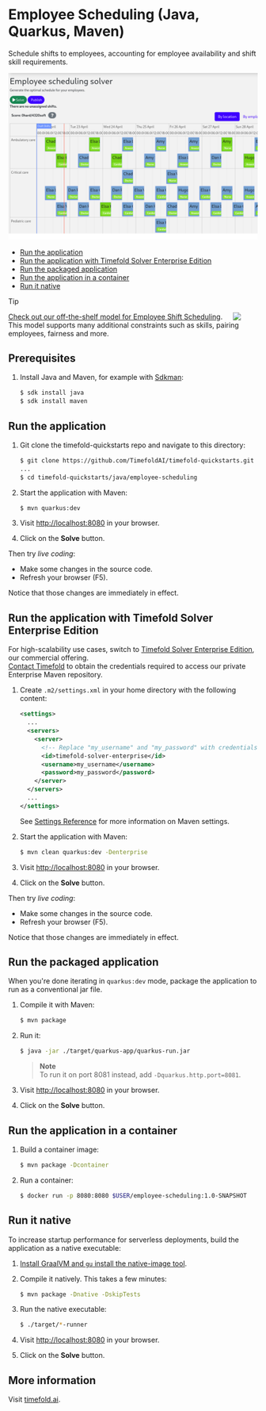 # Employee Scheduling (Java, Quarkus, Maven)

Schedule shifts to employees, accounting for employee availability and shift skill requirements.

![Employee Scheduling Screenshot](./employee-scheduling-screenshot.png)

- [Run the application](#run-the-application)
- [Run the application with Timefold Solver Enterprise Edition](#run-the-application-with-timefold-solver-enterprise-edition)
- [Run the packaged application](#run-the-packaged-application)
- [Run the application in a container](#run-the-application-in-a-container)
- [Run it native](#run-it-native)

> [!TIP]
> <img src="https://docs.timefold.ai/_/img/models/employee-shift-scheduling.svg" align="right" width="50px" /> [Check out our off-the-shelf model for Employee Shift Scheduling](https://app.timefold.ai/models/employee-scheduling/v1). This model supports many additional constraints such as skills, pairing employees, fairness and more.

## Prerequisites

1. Install Java and Maven, for example with [Sdkman](https://sdkman.io):

   ```sh
   $ sdk install java
   $ sdk install maven
   ```

## Run the application

1. Git clone the timefold-quickstarts repo and navigate to this directory:

   ```sh
   $ git clone https://github.com/TimefoldAI/timefold-quickstarts.git
   ...
   $ cd timefold-quickstarts/java/employee-scheduling
   ```

2. Start the application with Maven:

   ```sh
   $ mvn quarkus:dev
   ```

3. Visit [http://localhost:8080](http://localhost:8080) in your browser.

4. Click on the **Solve** button.

Then try _live coding_:

- Make some changes in the source code.
- Refresh your browser (F5).

Notice that those changes are immediately in effect.

## Run the application with Timefold Solver Enterprise Edition

For high-scalability use cases, switch to [Timefold Solver Enterprise Edition](https://docs.timefold.ai/timefold-solver/latest/enterprise-edition/enterprise-edition), our commercial offering.  
[Contact Timefold](https://timefold.ai/contact) to obtain the credentials required to access our private Enterprise Maven repository.

1. Create `.m2/settings.xml` in your home directory with the following content:

   ```xml
   <settings>
     ...
     <servers>
       <server>
         <!-- Replace "my_username" and "my_password" with credentials obtained from a Timefold representative. -->
         <id>timefold-solver-enterprise</id>
         <username>my_username</username>
         <password>my_password</password>
       </server>
     </servers>
     ...
   </settings>
   ```

   See [Settings Reference](https://maven.apache.org/settings.html) for more information on Maven settings.

2. Start the application with Maven:

   ```sh
   $ mvn clean quarkus:dev -Denterprise
   ```

3. Visit [http://localhost:8080](http://localhost:8080) in your browser.

4. Click on the **Solve** button.

Then try _live coding_:

- Make some changes in the source code.
- Refresh your browser (F5).

Notice that those changes are immediately in effect.

## Run the packaged application

When you're done iterating in `quarkus:dev` mode, package the application to run as a conventional jar file.

1. Compile it with Maven:

   ```sh
   $ mvn package
   ```

2. Run it:

   ```sh
   $ java -jar ./target/quarkus-app/quarkus-run.jar
   ```

   > **Note**  
   > To run it on port 8081 instead, add `-Dquarkus.http.port=8081`.

3. Visit [http://localhost:8080](http://localhost:8080) in your browser.

4. Click on the **Solve** button.

## Run the application in a container

1. Build a container image:

   ```sh
   $ mvn package -Dcontainer
   ```

2. Run a container:

   ```sh
   $ docker run -p 8080:8080 $USER/employee-scheduling:1.0-SNAPSHOT
   ```

## Run it native

To increase startup performance for serverless deployments, build the application as a native executable:

1. [Install GraalVM and `gu` install the native-image tool](https://quarkus.io/guides/building-native-image#configuring-graalvm).

2. Compile it natively. This takes a few minutes:

   ```sh
   $ mvn package -Dnative -DskipTests
   ```

3. Run the native executable:

   ```sh
   $ ./target/*-runner
   ```

4. Visit [http://localhost:8080](http://localhost:8080) in your browser.

5. Click on the **Solve** button.

## More information

Visit [timefold.ai](https://timefold.ai).
